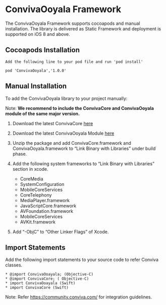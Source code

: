 # ConvivaOoyala Framework

The ConvivaOoyala Framework supports cocoapods and manual installation. The library is delivered as Static Framework and deployment is supported on iOS 8 and above.

## Cocoapods Installation
    Add the following line to your pod file and run 'pod install'

    pod 'ConvivaOoyala','1.0.0'

## Manual Installation
To add the ConvivaOoyala library to your project manually:

Note: **We recommend to include the ConvivaCore and ConvivaOoyala module of the same 
      major version.**

1.	Download the latest ConvivaCore [here](https://github.com/Conviva/ConvivaCore/archive/3.0.2.zip)

2.	Download the latest ConvivaOoyala Module [here](https://github.com/Conviva/ConvivaOoyala/archive/1.0.0.zip)

3.	Unzip the package and add ConvivaCore.framework and ConvivaOoyala.framework to “Link Binary with Libraries” under build phase.

4.	Add the following system frameworks to “Link Binary with Libraries” section in xcode.

    * CoreMedia
    * SystemConfiguration
    * MobileCoreServices
    * CoreTelephony
    * MediaPlayer.framework
    * JavaScriptCore.framework
    * AVFoundation.framework
    * MobileCoreServices
    * AVKit.framework

5.	Add “-ObjC” to “Other Linker Flags” of Xcode.

    
## Import Statements

  Add the following import statements to your source code to refer Conviva classes.

    * @import ConvivaOoayala; (Objective-C)
    * @import ConvivaCore; ( Objective-C)
    * import ConvivaOoayala (Swift)
    * import ConvivaCore (Swift)
    

Note: Refer https://community.conviva.com/ for integration guidelines.
